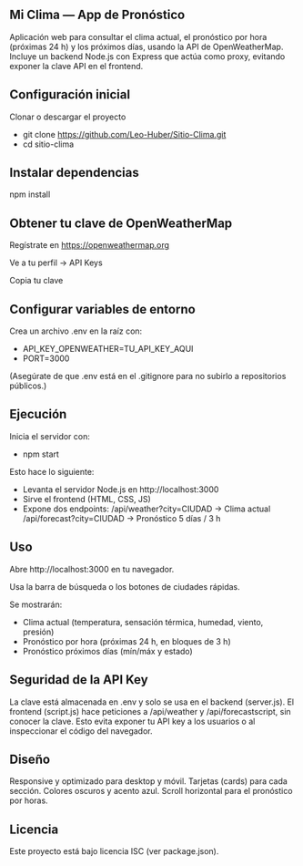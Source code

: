 ## Mi Clima — App de Pronóstico
Aplicación web para consultar el clima actual, el pronóstico por hora (próximas 24 h) y los próximos días, usando la API de OpenWeatherMap.
Incluye un backend Node.js con Express que actúa como proxy, evitando exponer la clave API en el frontend.

## Configuración inicial
Clonar o descargar el proyecto
- git clone https://github.com/Leo-Huber/Sitio-Clima.git
- cd sitio-clima

## Instalar dependencias
npm install

## Obtener tu clave de OpenWeatherMap

Regístrate en https://openweathermap.org

Ve a tu perfil → API Keys

Copia tu clave

## Configurar variables de entorno

Crea un archivo .env en la raíz con:
- API_KEY_OPENWEATHER=TU_API_KEY_AQUI
- PORT=3000

(Asegúrate de que .env está en el .gitignore para no subirlo a repositorios públicos.)

## Ejecución
Inicia el servidor con:
- npm start

Esto hace lo siguiente:
- Levanta el servidor Node.js en http://localhost:3000
- Sirve el frontend (HTML, CSS, JS)
- Expone dos endpoints:
/api/weather?city=CIUDAD → Clima actual
/api/forecast?city=CIUDAD → Pronóstico 5 días / 3 h

## Uso
Abre http://localhost:3000 en tu navegador.

Usa la barra de búsqueda o los botones de ciudades rápidas.

Se mostrarán:

- Clima actual (temperatura, sensación térmica, humedad, viento, presión)
- Pronóstico por hora (próximas 24 h, en bloques de 3 h)
- Pronóstico próximos días (mín/máx y estado)

## Seguridad de la API Key
La clave está almacenada en .env y solo se usa en el backend (server.js).
El frontend (script.js) hace peticiones a /api/weather y /api/forecastscript, sin conocer la clave.
Esto evita exponer tu API key a los usuarios o al inspeccionar el código del navegador.

## Diseño
Responsive y optimizado para desktop y móvil.
Tarjetas (cards) para cada sección.
Colores oscuros y acento azul.
Scroll horizontal para el pronóstico por horas.

## Licencia
Este proyecto está bajo licencia ISC (ver package.json).